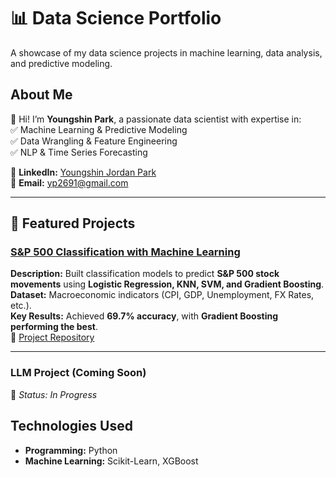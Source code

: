 # 📊 Data Science Portfolio  
A showcase of my data science projects in machine learning, data analysis, and predictive modeling.

## About Me  
👋 Hi! I’m **Youngshin Park**, a passionate data scientist with expertise in:  
✅ Machine Learning & Predictive Modeling  
✅ Data Wrangling & Feature Engineering  
✅ NLP & Time Series Forecasting  

🔗 **LinkedIn:** [Youngshin Jordan Park](https://www.linkedin.com/in/youngshin-jordan-park/)  
📧 **Email:** [yp2691@gmail.com](mailto:yp2691@gmail.com)  

---

## **📂 Featured Projects**  

### [S&P 500 Classification with Machine Learning](./project-1-sp500_Classification/)  
**Description:** Built classification models to predict **S&P 500 stock movements** using **Logistic Regression, KNN, SVM, and Gradient Boosting**.  
**Dataset:** Macroeconomic indicators (CPI, GDP, Unemployment, FX Rates, etc.).  
**Key Results:** Achieved **69.7% accuracy**, with **Gradient Boosting performing the best**.  
🔗 [Project Repository](./project-1-sp500_Classification/)  

---

###  LLM Project (Coming Soon)    
🚀 *Status: In Progress*


## **Technologies Used**
- **Programming:** Python
- **Machine Learning:** Scikit-Learn, XGBoost  
